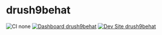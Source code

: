 # drush9behat

![CI none](https://img.shields.io/badge/ci-none-orange.svg)
[![Dashboard drush9behat](https://img.shields.io/badge/dashboard-drush9behat-yellow.svg)](https://dashboard.pantheon.io/sites/3d52e595-0b5b-40f6-8b9d-00adeefd1cb5#dev/code)
[![Dev Site drush9behat](https://img.shields.io/badge/site-drush9behat-blue.svg)](http://dev-drush9behat.pantheonsite.io/)